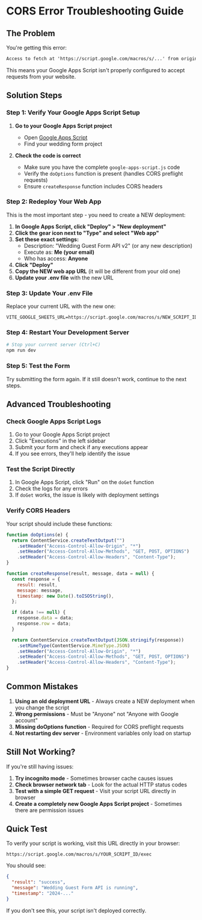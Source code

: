 # CORS Error Troubleshooting Guide

## The Problem

You're getting this error:

```txt
Access to fetch at 'https://script.google.com/macros/s/...' from origin 'http://localhost:8080' has been blocked by CORS policy
```

This means your Google Apps Script isn't properly configured to accept requests from your website.

## Solution Steps

### Step 1: Verify Your Google Apps Script Setup

1. **Go to your Google Apps Script project**
   - Open [Google Apps Script](https://script.google.com)
   - Find your wedding form project

2. **Check the code is correct**
   - Make sure you have the complete `google-apps-script.js` code
   - Verify the `doOptions` function is present (handles CORS preflight requests)
   - Ensure `createResponse` function includes CORS headers

### Step 2: Redeploy Your Web App

This is the most important step - you need to create a NEW deployment:

1. **In Google Apps Script, click "Deploy" > "New deployment"**
2. **Click the gear icon next to "Type" and select "Web app"**
3. **Set these exact settings:**
   - Description: "Wedding Guest Form API v2" (or any new description)
   - Execute as: **Me (your email)**
   - Who has access: **Anyone**
4. **Click "Deploy"**
5. **Copy the NEW web app URL** (it will be different from your old one)
6. **Update your .env file** with the new URL

### Step 3: Update Your .env File

Replace your current URL with the new one:
```
VITE_GOOGLE_SHEETS_URL=https://script.google.com/macros/s/NEW_SCRIPT_ID/exec
```

### Step 4: Restart Your Development Server

```bash
# Stop your current server (Ctrl+C)
npm run dev
```

### Step 5: Test the Form

Try submitting the form again. If it still doesn't work, continue to the next steps.

## Advanced Troubleshooting

### Check Google Apps Script Logs

1. Go to your Google Apps Script project
2. Click "Executions" in the left sidebar
3. Submit your form and check if any executions appear
4. If you see errors, they'll help identify the issue

### Test the Script Directly

1. In Google Apps Script, click "Run" on the `doGet` function
2. Check the logs for any errors
3. If `doGet` works, the issue is likely with deployment settings

### Verify CORS Headers

Your script should include these functions:

```javascript
function doOptions(e) {
  return ContentService.createTextOutput("")
    .setHeader("Access-Control-Allow-Origin", "*")
    .setHeader("Access-Control-Allow-Methods", "GET, POST, OPTIONS")
    .setHeader("Access-Control-Allow-Headers", "Content-Type");
}

function createResponse(result, message, data = null) {
  const response = {
    result: result,
    message: message,
    timestamp: new Date().toISOString(),
  };

  if (data !== null) {
    response.data = data;
    response.row = data;
  }

  return ContentService.createTextOutput(JSON.stringify(response))
    .setMimeType(ContentService.MimeType.JSON)
    .setHeader("Access-Control-Allow-Origin", "*")
    .setHeader("Access-Control-Allow-Methods", "GET, POST, OPTIONS")
    .setHeader("Access-Control-Allow-Headers", "Content-Type");
}
```

## Common Mistakes

1. **Using an old deployment URL** - Always create a NEW deployment when you change the script
2. **Wrong permissions** - Must be "Anyone" not "Anyone with Google account"
3. **Missing doOptions function** - Required for CORS preflight requests
4. **Not restarting dev server** - Environment variables only load on startup

## Still Not Working?

If you're still having issues:

1. **Try incognito mode** - Sometimes browser cache causes issues
2. **Check browser network tab** - Look for the actual HTTP status codes
3. **Test with a simple GET request** - Visit your script URL directly in browser
4. **Create a completely new Google Apps Script project** - Sometimes there are permission issues

## Quick Test

To verify your script is working, visit this URL directly in your browser:
```
https://script.google.com/macros/s/YOUR_SCRIPT_ID/exec
```

You should see:
```json
{
  "result": "success",
  "message": "Wedding Guest Form API is running",
  "timestamp": "2024-..."
}
```

If you don't see this, your script isn't deployed correctly.
